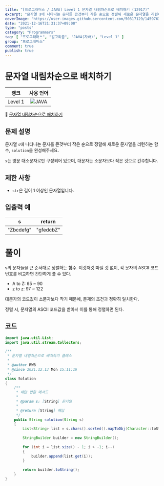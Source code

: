 ```yaml
---
title: "[프로그래머스 / JAVA] Level 1 문자열 내림차순으로 배치하기 (12917)"
excerpt: "문자열 s에 나타나는 문자를 큰것부터 작은 순으로 정렬해 새로운 문자열을 리턴하는 함수, solution을 완성해주세요. s는 영문 대소문자로만 구성되어 있으며, 대문자는 소문자보다 작은 것으로 간주합니다."
coverImage: "https://user-images.githubusercontent.com/50317129/145976356-6b5d1430-31c0-4c34-829e-6be8f747ab19.png"
date: "2021-12-16T21:31:37+09:00"
type: "posts"
category: "Programmers"
tag: [ "프로그래머스", "알고리즘", "JAVA(자바)", "Level 1" ]
group: "프로그래머스"
comment: true
publish: true
---
```


# 문자열 내림차순으로 배치하기

|  랭크   |                                                      사용 언어                                                      |
| :-----: | :-----------------------------------------------------------------------------------------------------------------: |
| Level 1 | ![JAVA](https://shields.io/badge/java-JDK%2011-lightgray?logo=java&style=plastic&logoColor=white&labelColor=orange) |

🔗 [문자열 내림차순으로 배치하기](https://programmers.co.kr/learn/courses/30/lessons/12917)





## 문제 설명

문자열 `s`에 나타나는 문자를 큰것부터 작은 순으로 정렬해 새로운 문자열을 리턴하는 함수, `solution`을 완성해주세요.

`s`는 영문 대소문자로만 구성되어 있으며, 대문자는 소문자보다 작은 것으로 간주합니다.





## 제한 사항

* `str`은 길이 1 이상인 문자열입니다.





## 입출력 예

|     s     |  return   |
| :-------: | :-------: |
| "Zbcdefg" | "gfedcbZ" |










# 풀이

s의 문자들을 큰 순서대로 정렬하는 함수. 이것저것 따질 것 없이, 각 문자의 ASCII 코드 번호를 비교하면 간단하게 풀 수 있다.

* A to Z: 65 ~ 90
* z to z: 97 ~ 122

대문자의 코드값이 소문자보다 작기 때문에, 문제의 조건과 정확히 일치한다.

정렬 시, 문자열의 ASCII 코드값을 받아서 이를 통해 정렬하면 된다.





## 코드

``` java
import java.util.List;
import java.util.stream.Collectors;

/**
 * 문자열 내림차순으로 배치하기 클래스
 *
 * @author RWB
 * @since 2021.12.13 Mon 15:11:19
 */
class Solution
{
	/**
	 * 해답 반환 메서드
	 *
	 * @param s: [String] 문자열
	 *
	 * @return [String] 해답
	 */
	public String solution(String s)
	{
		List<String> list = s.chars().sorted().mapToObj(Character::toString).collect(Collectors.toList());;
		
		StringBuilder builder = new StringBuilder();
		
		for (int i = list.size() - 1; i > -1; i--)
		{
			builder.append(list.get(i));
		}
		
		return builder.toString();
	}
}
```
